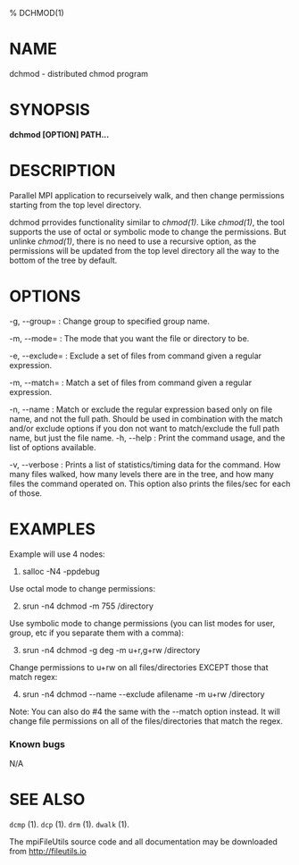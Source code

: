 % DCHMOD(1)

# NAME
dchmod - distributed chmod program

# SYNOPSIS
**dchmod [OPTION] PATH...**

# DESCRIPTION
Parallel MPI application to recurseively walk, and then change permissions starting from the top level directory. 

dchmod prrovides functionality similar to *chmod(1)*. Like *chmod(1)*, the tool supports the use of octal or symbolic mode to change the permissions. But unlinke *chmod(1)*, there is no need to use a recursive option, as the permissions will be updated from the top level directory all the way to the bottom of the tree by default. 
 

# OPTIONS
-g, \--group=<GROUP> 
:   Change group to specified group name. 

-m, \--mode=<STRING>
:   The mode that you want the file or directory to be. 

-e, \--exclude=<REGEX>
:   Exclude a set of files from command given a regular expression. 

-m, \--match=<REGEX>
:   Match a set of files from command given a regular expression.

-n, \--name 
:   Match or exclude the regular expression based only on file name, and not the full path. Should be used in combination with the match and/or exclude options if you don not want to match/exclude the full path name, but just the file name. 
-h, \--help 
: 	Print the command usage, and the list of options available. 

-v, \--verbose 
: 	Prints a list of statistics/timing data for the command. How many files walked, how many levels there are in the tree, and how many files the command operated on. This option also prints the files/sec for each of those.

# EXAMPLES

Example will use 4 nodes:

1. salloc -N4 -ppdebug

Use octal mode to change permissions:

2. srun -n4 dchmod -m 755 /directory

Use symbolic mode to change permissions (you can list modes for user, group, etc if you separate them with a comma):

3. srun -n4 dchmod -g deg -m u+r,g+rw /directory

Change permissions to u+rw on all files/directories EXCEPT those that match regex:

4. srun -n4 dchmod --name --exclude afilename -m u+rw /directory

Note: You can also do #4 the same with the --match option instead. It will change file permissions on all of the files/directories that match the regex.

### Known bugs

N/A

# SEE ALSO
`dcmp` (1). 
`dcp` (1). 
`drm` (1). 
`dwalk` (1).

The mpiFileUtils source code and all documentation may be downloaded from <http://fileutils.io> 
